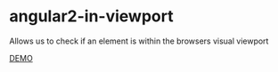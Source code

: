 # angular2-in-viewport
Allows us to check if an element is within the browsers visual viewport

<a href="http://embed.plnkr.co/qJmgQV29yDFWJLVnkvGD/" target="_blank">DEMO</a>
